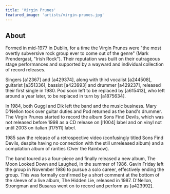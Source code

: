 ```yaml
---
title: 'Virgin Prunes'
featured_image: 'artists/virgin-prunes.jpg'
---
```


## About

Formed in mid-1977 in Dublin, for a time the Virgin Prunes were "the most overtly subversive rock group ever to come out of the genre" (Mark Prendergast, "Irish Rock"). Their reputation was built on their outrageous stage performances and supported by a wayward and individual collection of record releases. 

Singers [a12367] and [a429374], along with third vocalist [a244508], guitarist [a351336], bassist [a423993] and drummer [a429237], released their first single in 1980.  Pod soon left to be replaced by [a615413], who left around a year later, to be replaced in turn by [a1875634]. 

In 1984, both Guggi and Dik left the band and the music business. Mary D'Nellon took over guitar duties and Pod returned as the band's drummer. The Virgin Prunes started to record the album Sons Find Devils, which was not released before 1998 as a CD release on [l1004] label and on vinyl not until 2003 on italian [l17511] label.

1985 saw the release of a retrospective video (confusingly titled Sons Find Devils, despite having no connection with the still unreleased album) and a compilation album of rarities (Over the Rainbow). 

The band toured as a four-piece and finally released a new album, The Moon Looked Down and Laughed, in the summer of 1986. Gavin Friday left the group in November 1986 to pursue a solo career, effectively ending the group. This was formally confirmed by a short comment at the bottom of the sleeve of a live album, The Hidden Lie, released in 1987. D'Nellon, Strongman and Busaras went on to record and perform as [a423992].

